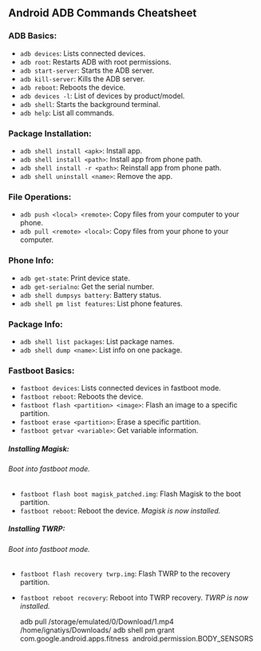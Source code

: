 ## Android ADB Commands Cheatsheet

### ADB Basics:
- `adb devices`: Lists connected devices.
- `adb root`: Restarts ADB with root permissions.
- `adb start-server`: Starts the ADB server.
- `adb kill-server`: Kills the ADB server.
- `adb reboot`: Reboots the device.
- `adb devices -l`: List of devices by product/model.
- `adb shell`: Starts the background terminal.
- `adb help`: List all commands.

### Package Installation:
- `adb shell install <apk>`: Install app.
- `adb shell install <path>`: Install app from phone path.
- `adb shell install -r <path>`: Reinstall app from phone path.
- `adb shell uninstall <name>`: Remove the app.

### File Operations:
- `adb push <local> <remote>`: Copy files from your computer to your phone.
- `adb pull <remote> <local>`: Copy files from your phone to your computer.

### Phone Info:
- `adb get-state`: Print device state.
- `adb get-serialno`: Get the serial number.
- `adb shell dumpsys battery`: Battery status.
- `adb shell pm list features`: List phone features.

### Package Info:
- `adb shell list packages`: List package names.
- `adb shell dump <name>`: List info on one package.

 
 
### Fastboot Basics:
- `fastboot devices`: Lists connected devices in fastboot mode.
- `fastboot reboot`: Reboots the device.
- `fastboot flash <partition> <image>`: Flash an image to a specific partition.
- `fastboot erase <partition>`: Erase a specific partition.
- `fastboot getvar <variable>`: Get variable information.

##### Installing Magisk:
###### Boot into fastboot mode.
- `fastboot flash boot magisk_patched.img`: Flash Magisk to the boot partition.
- `fastboot reboot`: Reboot the device.
*Magisk is now installed.*
##### Installing TWRP:
###### Boot into fastboot mode.
- `fastboot flash recovery twrp.img`: Flash TWRP to the recovery partition.
- `fastboot reboot recovery`: Reboot into TWRP recovery.
*TWRP is now installed.*



	adb pull /storage/emulated/0/Download/1.mp4 /home/ignatiys/Downloads/
	adb shell pm grant com.google.android.apps.fitness  android.permission.BODY_SENSORS